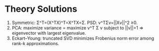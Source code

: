 <!-- Math rendered using GitHub Markdown: use ![](https://render.githubusercontent.com/render/math?math=...) and 

![](https://render.githubusercontent.com/render/math?math=...)

 -->

# Theory Solutions
1. Symmetric: Σ^T=(X^TX)^T=X^TX=Σ. PSD: v^TΣv=||Xv||^2 ≥0.
2. PCA: maximize variance = maximize v^T Σ v subject to ||v||=1 ⇒ eigenvector with largest eigenvalue.
3. Eckart–Young: truncated SVD minimizes Frobenius norm error among rank-k approximations.